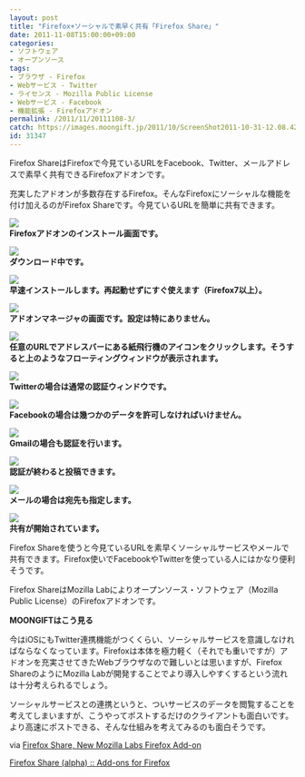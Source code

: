 ```yaml
---
layout: post
title: "Firefox+ソーシャルで素早く共有「Firefox Share」"
date: 2011-11-08T15:00:00+09:00
categories:
- ソフトウェア
- オープンソース
tags: 
- ブラウザ - Firefox
- Webサービス - Twitter
- ライセンス - Mozilla Public License
- Webサービス - Facebook
- 機能拡張 - Firefoxアドオン
permalink: /2011/11/20111108-3/
catch: https://images.moongift.jp/2011/10/ScreenShot2011-10-31-12.08.42_thumb.png
id: 31347
---
```

Firefox ShareはFirefoxで今見ているURLをFacebook、Twitter、メールアドレスで素早く共有できるFirefoxアドオンです。

  

充実したアドオンが多数存在するFirefox。そんなFirefoxにソーシャルな機能を付け加えるのがFirefox Shareです。今見ているURLを簡単に共有できます。

  

[![](https://images.moongift.jp/2011/10/ScreenShot2011-10-31-12.07.28_thumb.png)](https://images.moongift.jp/2011/10/707deaa907a8db64494f53b5a4d4f07a.png)  
**Firefoxアドオンのインストール画面です。**

  

[![](https://images.moongift.jp/2011/10/ScreenShot2011-10-31-12.07.37_thumb.png)](https://images.moongift.jp/2011/10/d00f16606a8f2e07b371a888f29214e9.png)  
**ダウンロード中です。**

  

[![](https://images.moongift.jp/2011/10/ScreenShot2011-10-31-12.07.41_thumb.png)](https://images.moongift.jp/2011/10/8ff0dc8f73662dcb4be16c224656d175.png)  
**早速インストールします。再起動せずにすぐ使えます（Firefox7以上）。**

  

[![](https://images.moongift.jp/2011/10/ScreenShot2011-10-31-12.08.01_thumb.png)](https://images.moongift.jp/2011/10/52143ac423fe70cbd18892fed9d20ff4.png)  
**アドオンマネージャの画面です。設定は特にありません。**

  

[![](https://images.moongift.jp/2011/10/111031-0001_thumb.png)](https://images.moongift.jp/2011/10/111031-0001.png)  
**任意のURLでアドレスバーにある紙飛行機のアイコンをクリックします。そうすると上のようなフローティングウィンドウが表示されます。**

  

[![](https://images.moongift.jp/2011/10/ScreenShot2011-10-31-12.08.42_thumb.png)](https://images.moongift.jp/2011/10/2fc9e4101484d1959d575971e672d0d9.png)  
**Twitterの場合は通常の認証ウィンドウです。**

  

[![](https://images.moongift.jp/2011/10/ScreenShot2011-10-31-12.09.18_thumb.png)](https://images.moongift.jp/2011/10/79cba8315486cfb5bb93f3a59e2eb236.png)  
**Facebookの場合は幾つかのデータを許可しなければいけません。**

  

[![](https://images.moongift.jp/2011/10/ScreenShot2011-10-31-12.10.47_thumb.png)](https://images.moongift.jp/2011/10/3867aa5324a0c899fe4f1507ae849f5b.png)  
**Gmailの場合も認証を行います。**

  

[![](https://images.moongift.jp/2011/10/ScreenShot2011-10-31-12.08.56_thumb.png)](https://images.moongift.jp/2011/10/2ed46d84be706be721645bbad34ce8f7.png)  
**認証が終わると投稿できます。**

  

[![](https://images.moongift.jp/2011/10/ScreenShot2011-10-31-12.11.12_thumb.png)](https://images.moongift.jp/2011/10/9b14d8d627f71c25f5873e24f4d058df.png)  
**メールの場合は宛先も指定します。**

  

[![](https://images.moongift.jp/2011/10/ScreenShot2011-10-31-12.11.17_thumb.png)](https://images.moongift.jp/2011/10/dd8fa23d1aa2f140d785b5a39a9c9b63.png)  
**共有が開始されています。**

  

Firefox Shareを使うと今見ているURLを素早くソーシャルサービスやメールで共有できます。Firefox使いでFacebookやTwitterを使っている人にはかなり便利そうです。

  
<!--more-->  

Firefox ShareはMozilla Labによりオープンソース・ソフトウェア（Mozilla Public License）のFirefoxアドオンです。

  
  
  

**MOONGIFTはこう見る**

  

今はiOSにもTwitter連携機能がつくくらい、ソーシャルサービスを意識しなければならなくなっています。Firefoxは本体を極力軽く（それでも重いですが）アドオンを充実させてきたWebブラウザなので難しいとは思いますが、Firefox ShareのようにMozilla Labが開発することでより導入しやすくするという流れは十分考えられるでしょう。

  

ソーシャルサービスとの連携というと、ついサービスのデータを閲覧することを考えてしまいますが、こうやってポストするだけのクライアントも面白いです。より高速にポストできる、そんな仕組みを考えてみるのも面白そうです。

  

via [Firefox Share, New Mozilla Labs Firefox Add-on](http://www.ghacks.net/2011/10/28/firefox-share-new-mozilla-labs-firefox-add-on/)

  

[Firefox Share (alpha) :: Add-ons for Firefox](https://addons.mozilla.org/en-US/firefox/addon/firefox-share-alpha/)


